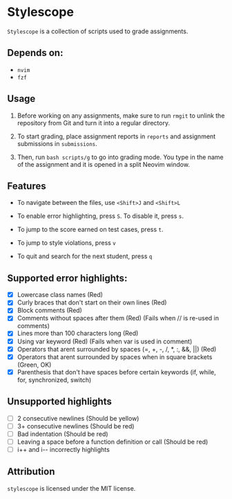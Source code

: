 # Stylescope

`Stylescope` is a collection of scripts used to grade assignments.

## Depends on:

- `nvim`
- `fzf`

## Usage

1. Before working on any assignments, make sure to run `rmgit` to unlink the repository from Git and turn it into a regular directory.

2. To start grading, place assignment reports in `reports` and assignment submissions in `submissions`.

3. Then, run `bash scripts/g` to go into grading mode. You type in the name of the assignment and it is opened in a split Neovim window.

## Features

- To navigate between the files, use `<Shift>J` and `<Shift>L`

- To enable error highlighting, press `S`. To disable it, press `s`.

- To jump to the score earned on test cases, press `t`.

- To jump to style violations, press `v`

- To quit and search for the next student, press `q`

## Supported error highlights:

- [x] Lowercase class names (Red)
- [x] Curly braces that don't start on their own lines (Red) 
- [x] Block comments (Red)
- [x] Comments without spaces after them (Red) (Fails when // is re-used in comments)
- [x] Lines more than 100 characters long (Red)
- [x] Using var keyword (Red) (Fails when var is used in comment)
- [x] Operators that arent surrounded by spaces (=, +, -, /, \*, :, &&, ||) (Red)
- [x] Operators that arent surrounded by spaces when in square brackets (Green, OK)
- [x] Parenthesis that don't have spaces before certain keywords (if, while, for, synchronized, switch)

## Unsupported highlights

- [ ] 2 consecutive newlines (Should be yellow)
- [ ] 3+ consecutive newlines (Should be red)
- [ ] Bad indentation (Should be red)
- [ ] Leaving a space before a function definition or call (Should be red)
- [ ] i++ and i-- incorrectly highlights

## Attribution

`stylescope` is licensed under the MIT license.

